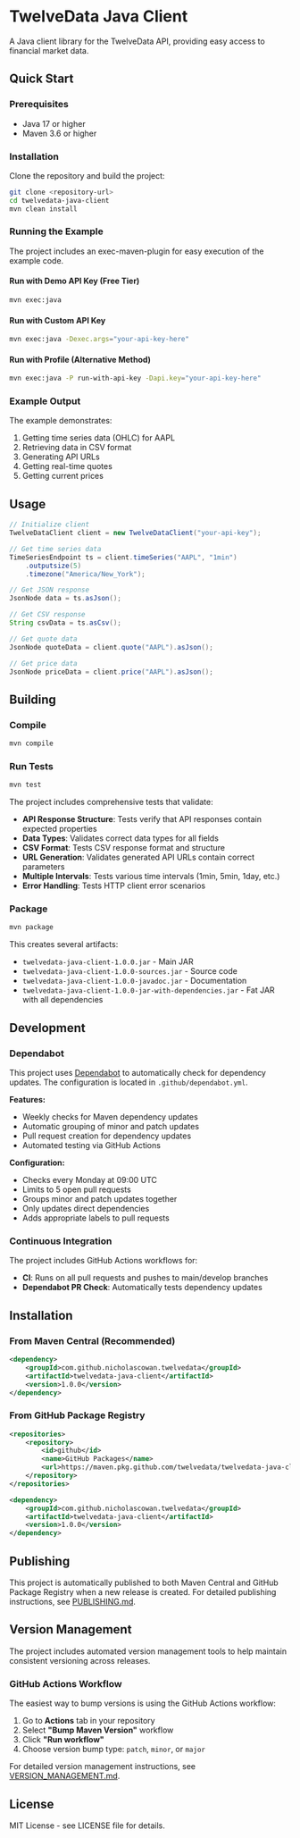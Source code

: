 # TwelveData Java Client

A Java client library for the TwelveData API, providing easy access to financial market data.

## Quick Start

### Prerequisites
- Java 17 or higher
- Maven 3.6 or higher

### Installation

Clone the repository and build the project:

```bash
git clone <repository-url>
cd twelvedata-java-client
mvn clean install
```

### Running the Example

The project includes an exec-maven-plugin for easy execution of the example code.

#### Run with Demo API Key (Free Tier)
```bash
mvn exec:java
```

#### Run with Custom API Key
```bash
mvn exec:java -Dexec.args="your-api-key-here"
```

#### Run with Profile (Alternative Method)
```bash
mvn exec:java -P run-with-api-key -Dapi.key="your-api-key-here"
```

### Example Output

The example demonstrates:
1. Getting time series data (OHLC) for AAPL
2. Retrieving data in CSV format
3. Generating API URLs
4. Getting real-time quotes
5. Getting current prices

## Usage

```java
// Initialize client
TwelveDataClient client = new TwelveDataClient("your-api-key");

// Get time series data
TimeSeriesEndpoint ts = client.timeSeries("AAPL", "1min")
    .outputsize(5)
    .timezone("America/New_York");

// Get JSON response
JsonNode data = ts.asJson();

// Get CSV response
String csvData = ts.asCsv();

// Get quote data
JsonNode quoteData = client.quote("AAPL").asJson();

// Get price data
JsonNode priceData = client.price("AAPL").asJson();
```

## Building

### Compile
```bash
mvn compile
```

### Run Tests
```bash
mvn test
```

The project includes comprehensive tests that validate:
- **API Response Structure**: Tests verify that API responses contain expected properties
- **Data Types**: Validates correct data types for all fields
- **CSV Format**: Tests CSV response format and structure
- **URL Generation**: Validates generated API URLs contain correct parameters
- **Multiple Intervals**: Tests various time intervals (1min, 5min, 1day, etc.)
- **Error Handling**: Tests HTTP client error scenarios

### Package
```bash
mvn package
```

This creates several artifacts:
- `twelvedata-java-client-1.0.0.jar` - Main JAR
- `twelvedata-java-client-1.0.0-sources.jar` - Source code
- `twelvedata-java-client-1.0.0-javadoc.jar` - Documentation
- `twelvedata-java-client-1.0.0-jar-with-dependencies.jar` - Fat JAR with all dependencies

## Development

### Dependabot

This project uses [Dependabot](https://dependabot.com/) to automatically check for dependency updates. The configuration is located in `.github/dependabot.yml`.

**Features:**
- Weekly checks for Maven dependency updates
- Automatic grouping of minor and patch updates
- Pull request creation for dependency updates
- Automated testing via GitHub Actions

**Configuration:**
- Checks every Monday at 09:00 UTC
- Limits to 5 open pull requests
- Groups minor and patch updates together
- Only updates direct dependencies
- Adds appropriate labels to pull requests

### Continuous Integration

The project includes GitHub Actions workflows for:
- **CI**: Runs on all pull requests and pushes to main/develop branches
- **Dependabot PR Check**: Automatically tests dependency updates

## Installation

### From Maven Central (Recommended)
```xml
<dependency>
    <groupId>com.github.nicholascowan.twelvedata</groupId>
    <artifactId>twelvedata-java-client</artifactId>
    <version>1.0.0</version>
</dependency>
```

### From GitHub Package Registry
```xml
<repositories>
    <repository>
        <id>github</id>
        <name>GitHub Packages</name>
        <url>https://maven.pkg.github.com/twelvedata/twelvedata-java-client</url>
    </repository>
</repositories>

<dependency>
    <groupId>com.github.nicholascowan.twelvedata</groupId>
    <artifactId>twelvedata-java-client</artifactId>
    <version>1.0.0</version>
</dependency>
```

## Publishing

This project is automatically published to both Maven Central and GitHub Package Registry when a new release is created. For detailed publishing instructions, see [PUBLISHING.md](PUBLISHING.md).

## Version Management

The project includes automated version management tools to help maintain consistent versioning across releases.

### GitHub Actions Workflow

The easiest way to bump versions is using the GitHub Actions workflow:

1. Go to **Actions** tab in your repository
2. Select **"Bump Maven Version"** workflow
3. Click **"Run workflow"**
4. Choose version bump type: `patch`, `minor`, or `major`

For detailed version management instructions, see [VERSION_MANAGEMENT.md](VERSION_MANAGEMENT.md).

## License

MIT License - see LICENSE file for details. 